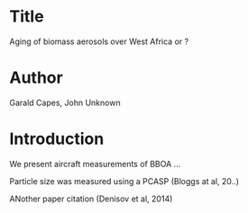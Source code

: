 # Title
Aging of biomass aerosols over West Africa or ? 

# Author
Garald Capes, John Unknown

# Introduction
We present aircraft measurements of BBOA ...

Particle size was measured using a PCASP (Bloggs at al, 20..)

ANother paper citation (Denisov et al, 2014)
